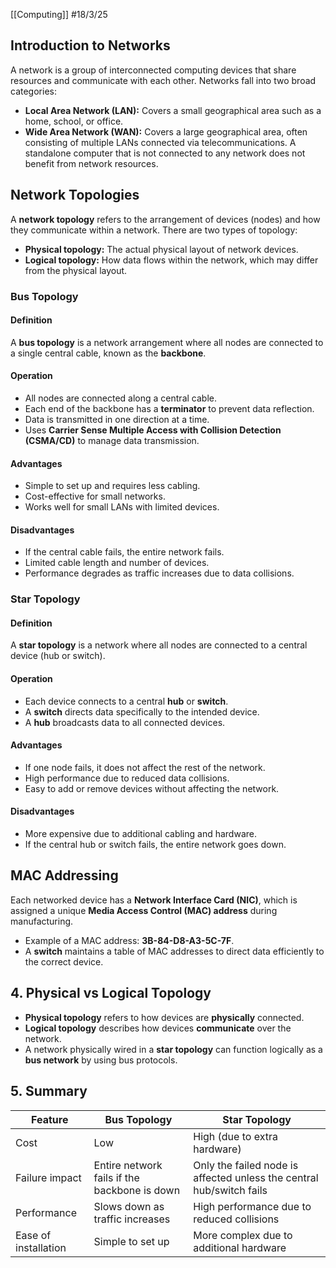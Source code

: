 [[Computing]]
#18/3/25
## Introduction to Networks

A network is a group of interconnected computing devices that share resources and communicate with each other. Networks fall into two broad categories:
- **Local Area Network (LAN):** Covers a small geographical area such as a home, school, or office.
- **Wide Area Network (WAN):** Covers a large geographical area, often consisting of multiple LANs connected via telecommunications.
A standalone computer that is not connected to any network does not benefit from network resources.
## Network Topologies
A **network topology** refers to the arrangement of devices (nodes) and how they communicate within a network. There are two types of topology:
- **Physical topology:** The actual physical layout of network devices.
- **Logical topology:** How data flows within the network, which may differ from the physical layout.
### Bus Topology
#### Definition
A **bus topology** is a network arrangement where all nodes are connected to a single central cable, known as the **backbone**.
#### Operation
- All nodes are connected along a central cable.
- Each end of the backbone has a **terminator** to prevent data reflection.
- Data is transmitted in one direction at a time.
- Uses **Carrier Sense Multiple Access with Collision Detection (CSMA/CD)** to manage data transmission.
#### Advantages
- Simple to set up and requires less cabling.
- Cost-effective for small networks.
- Works well for small LANs with limited devices.
#### Disadvantages
- If the central cable fails, the entire network fails.
- Limited cable length and number of devices.
- Performance degrades as traffic increases due to data collisions.

### Star Topology
#### Definition
A **star topology** is a network where all nodes are connected to a central device (hub or switch).
#### Operation
- Each device connects to a central **hub** or **switch**.
- A **switch** directs data specifically to the intended device.
- A **hub** broadcasts data to all connected devices.
#### Advantages
- If one node fails, it does not affect the rest of the network.
- High performance due to reduced data collisions.
- Easy to add or remove devices without affecting the network.

#### Disadvantages
- More expensive due to additional cabling and hardware.
- If the central hub or switch fails, the entire network goes down.

## MAC Addressing

Each networked device has a **Network Interface Card (NIC)**, which is assigned a unique **Media Access Control (MAC) address** during manufacturing.
- Example of a MAC address: **3B-84-D8-A3-5C-7F**.
- A **switch** maintains a table of MAC addresses to direct data efficiently to the correct device.

## 4. Physical vs Logical Topology
- **Physical topology** refers to how devices are **physically** connected.
- **Logical topology** describes how devices **communicate** over the network.
- A network physically wired in a **star topology** can function logically as a **bus network** by using bus protocols.
## 5. Summary

| Feature              | Bus Topology                                 | Star Topology                                                        |
| -------------------- | -------------------------------------------- | -------------------------------------------------------------------- |
| Cost                 | Low                                          | High (due to extra hardware)                                         |
| Failure impact       | Entire network fails if the backbone is down | Only the failed node is affected unless the central hub/switch fails |
| Performance          | Slows down as traffic increases              | High performance due to reduced collisions                           |
| Ease of installation | Simple to set up                             | More complex due to additional hardware                              |